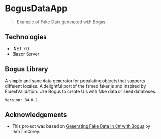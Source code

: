 # BogusDataApp

> Example of Fake Data generated with Bogus.

## Technologies

- .NET 7.0
- Blazor Server

## Bogus Library

A simple and sane data generator for populating objects that supports different locales. A delightful port of the famed faker.js and inspired by FluentValidation. Use Bogus to create UIs with fake data or seed databases. 

`Version: 34.0.2`

## Acknowledgements

- This project was based on [Generating Fake Data in C# with Bogus](https://www.youtube.com/watch?v=ONJUPMYBgKI&ab_channel=IAmTimCorey) by IAmTimCorey.

